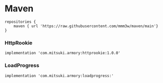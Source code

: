 # Maven
```
repositories {
    maven { url 'https://raw.githubusercontent.com/mmm3w/maven/main'}
}
```

### HttpRookie
```
implementation 'com.mitsuki.armory:httprookie:1.0.0'
```

### LoadProgress
```
implementation 'com.mitsuki.armory:loadprogress:'
```
